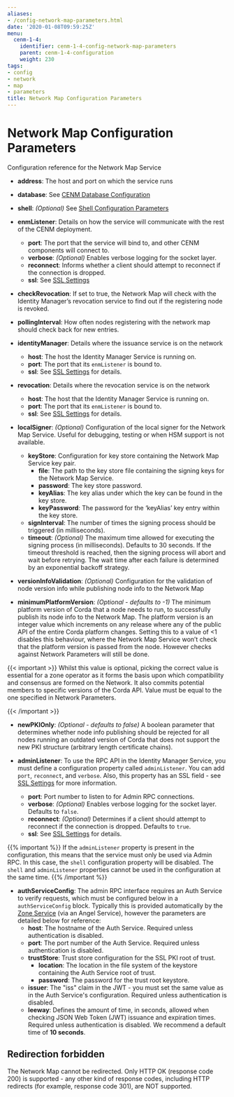 ```yaml
---
aliases:
- /config-network-map-parameters.html
date: '2020-01-08T09:59:25Z'
menu:
  cenm-1-4:
    identifier: cenm-1-4-config-network-map-parameters
    parent: cenm-1-4-configuration
    weight: 230
tags:
- config
- network
- map
- parameters
title: Network Map Configuration Parameters
---
```



# Network Map Configuration Parameters

Configuration reference for the Network Map Service


* **address**:
The host and port on which the service runs
* **database**:
See [CENM Database Configuration](config-database.md)
* **shell**:
*(Optional)*  See [Shell Configuration Parameters](config-shell.md)
* **enmListener**:
Details on how the service will communicate with the rest of the CENM deployment.
  * **port**:
  The port that the service will bind to, and other CENM components will connect to.
  * **verbose**:
  *(Optional)* Enables verbose logging for the socket layer.
  * **reconnect**:
  Informs whether a client should attempt to reconnect if the connection is dropped.
  * **ssl**:
  See [SSL Settings](config-ssl.md)
* **checkRevocation**:
If set to true, the Network Map will check with the Identity Manager’s revocation service to find out if the registering node is revoked.
* **pollingInterval**:
How often nodes registering with the network map should check back for new entries.
* **identityManager**:
Details where the issuance service is on the network
  * **host**:
  The host the Identity Manager Service is running on.
  * **port**:
  The port that its `enmListener` is bound to.
  * **ssl**:
  See [SSL Settings](config-ssl.md) for details.
* **revocation**:
Details where the revocation service is on the network
  * **host**:
  The host that the Identity Manager Service is running on.
  * **port**:
  The port that its `enmListener` is bound to.
  * **ssl**:
  See [SSL Settings](config-ssl.md) for details.
* **localSigner**:
*(Optional)* Configuration of the local signer for the Network Map Service. Useful for debugging, testing or when HSM support is not available.
  * **keyStore**:
  Configuration for key store containing the Network Map Service key pair.
    * **file**:
    The path to the key store file containing the signing keys for the Network Map Service.
    * **password**:
    The key store password.
    * **keyAlias**:
    The key alias under which the key can be found in the key store.
    * **keyPassword**:
    The password for the ‘keyAlias’ key entry within the key store.
  * **signInterval**:
  The number of times the signing process should be triggered (in milliseconds).
  * **timeout**:
  *(Optional)* The maximum time allowed for executing the signing process (in milliseconds). Defaults
  to 30 seconds. If the timeout threshold is reached, then the signing process will abort and wait before retrying. The wait time after each failure is determined by an exponential backoff strategy.




* **versionInfoValidation**:
*(Optional)* Configuration for the validation of node version info while publishing node info to the Network Map


* **minimumPlatformVersion**:
*(Optional - defaults to -1)* The minimum platform version of Corda that a node needs to run, to successfully publish its node info to the Network Map. The platform version is an integer value which increments on any release where any of the
public API of the entire Corda platform changes. Setting this to a value of <1 disables this behaviour, where the Network Map Service won’t check that the platform version is passed from the node. However checks against Network Parameters
will still be done.


{{< important >}}
Whilst this value is optional, picking the correct value is essential
for a zone operator as it forms the basis upon which compatibility and consensus
are formed on the Network. It also commits potential members to specific versions
of the Corda API. Value must be equal to the one specified in Network Parameters.


{{< /important >}}


* **newPKIOnly**:
*(Optional - defaults to false)* A boolean parameter that determines whether node info publishing should be rejected for all nodes running an outdated
version of Corda that does not support the new PKI structure (arbitrary length certificate chains).

* **adminListener**:
  To use the RPC API in the Identity Manager Service, you must define a configuration property called `adminListener`.
  You can add `port`, `reconnect`, and `verbose`. Also, this property has an SSL field - see [SSL Settings](config-ssl.md) for more information.
  * **port**:
    Port number to listen to for Admin RPC connections.
  * **verbose**:
    *(Optional)* Enables verbose logging for the socket layer. Defaults to `false`.
  * **reconnect**:
    *(Optional)* Determines if a client should attempt to reconnect if the connection is dropped. Defaults to `true`.
  * **ssl**:
    See [SSL Settings](config-ssl.md) for details.

{{% important %}}
If the `adminListener` property is present in the configuration, this means that the service must only be used via Admin RPC. In this case, the `shell` configuration property will be disabled. The `shell` and `adminListener` properties cannot be used in the configuration at the same time.
{{% /important %}}

* **authServiceConfig**:
  The admin RPC interface requires an Auth Service to verify
  requests, which must be configured below in a `authServiceConfig` block. Typically
  this is provided automatically by the [Zone Service](zone-service.md) (via an Angel Service),
  however the parameters are detailed below for reference:
  * **host**: The hostname of the Auth Service. Required unless authentication is disabled.
  * **port**: The port number of the Auth Service. Required unless authentication is disabled.
  * **trustStore**:
  Trust store configuration for the SSL PKI root of trust.
    * **location**:
    The location in the file system of the keystore containing the Auth Service root of trust.
    * **password**:
    The password for the trust root keystore.
  * **issuer**: The \"iss\" claim in the JWT - you must set the same value as in the Auth Service's configuration. Required unless authentication is disabled.
  * **leeway**: Defines the amount of time, in seconds, allowed when checking JSON Web Token (JWT) issuance and expiration times. Required unless authentication is disabled. We recommend a default time of **10 seconds**.

## Redirection forbidden

The Network Map cannot be redirected. Only HTTP OK (response code 200) is supported - any other kind of response codes, including HTTP redirects (for example, response code 301), are NOT supported.
